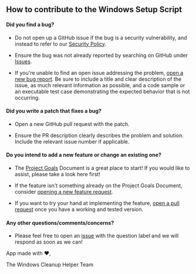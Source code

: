 ## How to contribute to the Windows Setup Script

#### Did you find a bug?

- Do not open up a GitHub issue if the bug is a security vulnerability, and instead to refer to our [Security Policy](https://github.com/melvinquick/windows-cleanup-helper/security/policy).

- Ensure the bug was not already reported by searching on GitHub under [Issues](https://github.com/melvinquick/windows-cleanup-helper/issues).

- If you're unable to find an open issue addressing the problem, [open a new bug report](https://github.com/melvinquick/windows-cleanup-helper/issues/new?assignees=&labels=&projects=&template=bug_report.md&title=). Be sure to include a title and clear description of the issue, as much relevant information as possible, and a code sample or an executable test case demonstrating the expected behavior that is not occurring.

#### Did you write a patch that fixes a bug?

- Open a new GitHub pull request with the patch.

- Ensure the PR description clearly describes the problem and solution. Include the relevant issue number if applicable.

#### Do you intend to add a new feature or change an existing one?

- The [Project Goals](https://github.com/users/melvinquick/projects/5/views/1) Document is a great place to start! If you would like to assist, please take a look here first!

- If the feature isn't something already on the Project Goals Document, consider [opening a new feature request](https://github.com/melvinquick/windows-cleanup-helper/issues/new?assignees=&labels=&projects=&template=feature_request.md&title=).

- If you want to try your hand at implementing the feature, [open a pull request](https://github.com/melvinquick/windows-cleanup-helper/compare) once you have a working and tested version.

#### Any other questions/comments/concerns?

- Please feel free to open an [issue](https://github.com/melvinquick/windows-cleanup-helper/issues) with the question label and we will respond as soon as we can!

App made with :heart:,

The Windows Cleanup Helper Team
